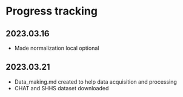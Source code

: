 # Progress tracking
## 2023.03.16

- Made normalization local optional

## 2023.03.21
- Data_making.md created to help data acquisition and processing
- CHAT and SHHS dataset downloaded